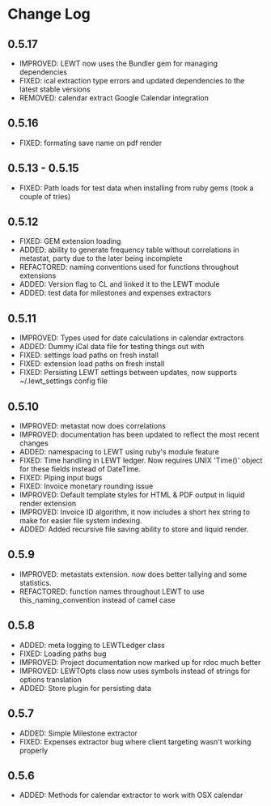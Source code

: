 # Change Log

## 0.5.17
- IMPROVED: LEWT now uses the Bundler gem for managing dependencies
- FIXED: ical extraction type errors and updated dependencies to the latest stable versions
- REMOVED: calendar extract Google Calendar integration

## 0.5.16
- FIXED: formating save name on pdf render

## 0.5.13 - 0.5.15
- FIXED: Path loads for test data when installing from ruby gems (took a couple of tries)

## 0.5.12
- FIXED: GEM extension loading
- ADDED: ability to generate frequency table without correlations in metastat, party due to the later being incomplete
- REFACTORED: naming conventions used for functions throughout extensions
- ADDED: Version flag to CL and linked it to the LEWT module
- ADDED: test data for milestones and expenses extractors

## 0.5.11
- IMPROVED: Types used for date calculations in calendar extractors
- ADDED: Dummy iCal data file for testing things out with
- FIXED: settings load paths on fresh install
- FIXED: extension load paths on fresh install
- FIXED: Persisting LEWT settings between updates, now supports ~/.lewt_settings config file

## 0.5.10
- IMPROVED: metastat now does correlations
- IMPROVED: documentation has been updated to reflect the most recent changes
- ADDED: namespacing to LEWT using ruby's module feature
- FIXED: Time handling in LEWT ledger. Now requires UNIX 'Time()' object for these fields instead of DateTime.
- FIXED: Piping input bugs
- FIXED: Invoice monetary rounding issue
- IMPROVED: Default template styles for HTML & PDF output in liquid render extension
- IMPROVED: Invoice ID algorithm, it now includes a short hex string to make for easier file system indexing.
- ADDED: Added recursive file saving ability to store and liquid render.

## 0.5.9
- IMPROVED: metastats extension. now does better tallying and some statistics.
- REFACTORED: function names throughout LEWT to use this_naming_convention instead of camel case

## 0.5.8
- ADDED: meta logging to LEWTLedger class
- FIXED: Loading paths bug
- IMPROVED: Project documentation now marked up for rdoc much better
- IMPROVED: LEWTOpts class now uses symbols instead of strings for options translation
- ADDED: Store plugin for persisting data

## 0.5.7
- ADDED: Simple Milestone extractor
- FIXED: Expenses extractor bug where client targeting wasn't working properly

## 0.5.6
- ADDED: Methods for calendar extractor to work with OSX calendar
